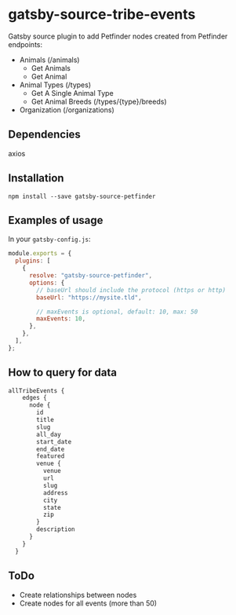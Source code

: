# gatsby-source-tribe-events

Gatsby source plugin to add Petfinder nodes created from Petfinder endpoints:

- Animals (/animals)
  - Get Animals
  - Get Animal
- Animal Types (/types)
  - Get A Single Animal Type
  - Get Animal Breeds (/types/{type}/breeds)
- Organization (/organizations)

## Dependencies

axios

## Installation

`npm install --save gatsby-source-petfinder`

## Examples of usage

In your `gatsby-config.js`:

```js
module.exports = {
  plugins: [
    {
      resolve: "gatsby-source-petfinder",
      options: {
        // baseUrl should include the protocol (https or http)
        baseUrl: "https://mysite.tld",

        // maxEvents is optional, default: 10, max: 50
        maxEvents: 10,
      },
    },
  ],
};
```

## How to query for data

```graphql
allTribeEvents {
    edges {
      node {
        id
        title
        slug
        all_day
        start_date
        end_date
        featured
        venue {
          venue
          url
          slug
          address
          city
          state
          zip
        }
        description
      }
    }
  }
```

## ToDo

- Create relationships between nodes
- Create nodes for all events (more than 50)
